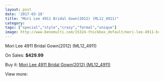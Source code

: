 ```yaml
---
layout: post
date: '2017-03-18'
title: "Mori Lee 4911 Bridal Gown(2012) (ML12_4911)"
category: 
tags: ["special","style","crazy","formal","unique"]
image: http://www.benemulti.com/15324-thickbox_default/mori-lee-4911-bridal-gown2012-ml124911.jpg
---
```

Mori Lee 4911 Bridal Gown(2012) (ML12_4911)

On Sales: **$429.99**
<a href="https://www.benemulti.com/en/5819-mori-lee-4911-bridal-gown2012-ml124911.html"><amp-img layout="responsive" width="600" height="600" src="//www.benemulti.com/15324-thickbox_default/mori-lee-4911-bridal-gown2012-ml124911.jpg" alt="Mori Lee 4911 Bridal Gown(2012) (ML12_4911) 0" /></a>
<a href="https://www.benemulti.com/en/5819-mori-lee-4911-bridal-gown2012-ml124911.html"><amp-img layout="responsive" width="600" height="600" src="//www.benemulti.com/15325-thickbox_default/mori-lee-4911-bridal-gown2012-ml124911.jpg" alt="Mori Lee 4911 Bridal Gown(2012) (ML12_4911) 1" /></a>

Buy it: [Mori Lee 4911 Bridal Gown(2012) (ML12_4911)](https://www.benemulti.com/en/5819-mori-lee-4911-bridal-gown2012-ml124911.html "Mori Lee 4911 Bridal Gown(2012) (ML12_4911)")

View more: [](https://www.benemulti.com/en/- "")